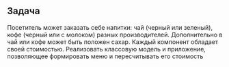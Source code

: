 ## Задача
Посетитель может заказать себе напитки: чай (черный или зеленый), кофе (черный или с молоком) разных производителей. 
Дополнительно в чай или кофе может быть положен сахар. Каждый компонент обладает своей стоимостью. Реализовать классовую
модель и приложение, позволяющее формировать меню и пересчитывать его стоимость
